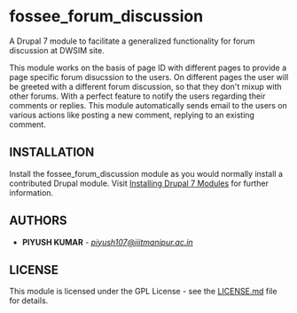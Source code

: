 # fossee_forum_discussion
A Drupal 7 module to facilitate a generalized functionality for forum discussion at DWSIM site.

This module works on the basis of page ID with different pages to provide a page specific forum disucssion to the users.
On different pages the user will be greeted with a different forum discussion, so that they don't mixup with other forums.
With a perfect feature to notify the users regarding their comments or replies. This module automatically sends email to the users on various actions like posting a new comment, replying to an existing comment.

## INSTALLATION
Install the fossee_forum_discussion module as you would normally install a contributed Drupal module. Visit [Installing Drupal 7 Modules](https://www.drupal.org/node/1897420) for further information.


## AUTHORS

* **PIYUSH KUMAR** - *piyush107@iiitmanipur.ac.in*

## LICENSE

This module is licensed under the GPL License - see the [LICENSE.md](LICENSE) file for details.
